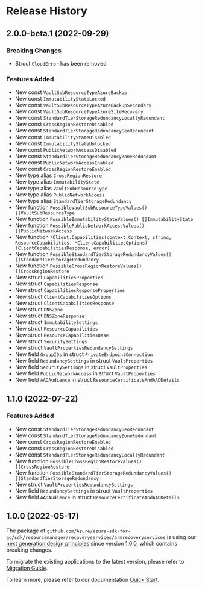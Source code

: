 # Release History

## 2.0.0-beta.1 (2022-09-29)
### Breaking Changes

- Struct `CloudError` has been removed

### Features Added

- New const `VaultSubResourceTypeAzureBackup`
- New const `ImmutabilityStateLocked`
- New const `VaultSubResourceTypeAzureBackupSecondary`
- New const `VaultSubResourceTypeAzureSiteRecovery`
- New const `StandardTierStorageRedundancyLocallyRedundant`
- New const `CrossRegionRestoreDisabled`
- New const `StandardTierStorageRedundancyGeoRedundant`
- New const `ImmutabilityStateDisabled`
- New const `ImmutabilityStateUnlocked`
- New const `PublicNetworkAccessDisabled`
- New const `StandardTierStorageRedundancyZoneRedundant`
- New const `PublicNetworkAccessEnabled`
- New const `CrossRegionRestoreEnabled`
- New type alias `CrossRegionRestore`
- New type alias `ImmutabilityState`
- New type alias `VaultSubResourceType`
- New type alias `PublicNetworkAccess`
- New type alias `StandardTierStorageRedundancy`
- New function `PossibleVaultSubResourceTypeValues() []VaultSubResourceType`
- New function `PossibleImmutabilityStateValues() []ImmutabilityState`
- New function `PossiblePublicNetworkAccessValues() []PublicNetworkAccess`
- New function `*Client.Capabilities(context.Context, string, ResourceCapabilities, *ClientCapabilitiesOptions) (ClientCapabilitiesResponse, error)`
- New function `PossibleStandardTierStorageRedundancyValues() []StandardTierStorageRedundancy`
- New function `PossibleCrossRegionRestoreValues() []CrossRegionRestore`
- New struct `CapabilitiesProperties`
- New struct `CapabilitiesResponse`
- New struct `CapabilitiesResponseProperties`
- New struct `ClientCapabilitiesOptions`
- New struct `ClientCapabilitiesResponse`
- New struct `DNSZone`
- New struct `DNSZoneResponse`
- New struct `ImmutabilitySettings`
- New struct `ResourceCapabilities`
- New struct `ResourceCapabilitiesBase`
- New struct `SecuritySettings`
- New struct `VaultPropertiesRedundancySettings`
- New field `GroupIDs` in struct `PrivateEndpointConnection`
- New field `RedundancySettings` in struct `VaultProperties`
- New field `SecuritySettings` in struct `VaultProperties`
- New field `PublicNetworkAccess` in struct `VaultProperties`
- New field `AADAudience` in struct `ResourceCertificateAndAADDetails`


## 1.1.0 (2022-07-22)
### Features Added

- New const `StandardTierStorageRedundancyGeoRedundant`
- New const `StandardTierStorageRedundancyZoneRedundant`
- New const `CrossRegionRestoreEnabled`
- New const `CrossRegionRestoreDisabled`
- New const `StandardTierStorageRedundancyLocallyRedundant`
- New function `PossibleCrossRegionRestoreValues() []CrossRegionRestore`
- New function `PossibleStandardTierStorageRedundancyValues() []StandardTierStorageRedundancy`
- New struct `VaultPropertiesRedundancySettings`
- New field `RedundancySettings` in struct `VaultProperties`
- New field `AADAudience` in struct `ResourceCertificateAndAADDetails`


## 1.0.0 (2022-05-17)

The package of `github.com/Azure/azure-sdk-for-go/sdk/resourcemanager/recoveryservices/armrecoveryservices` is using our [next generation design principles](https://azure.github.io/azure-sdk/general_introduction.html) since version 1.0.0, which contains breaking changes.

To migrate the existing applications to the latest version, please refer to [Migration Guide](https://aka.ms/azsdk/go/mgmt/migration).

To learn more, please refer to our documentation [Quick Start](https://aka.ms/azsdk/go/mgmt).